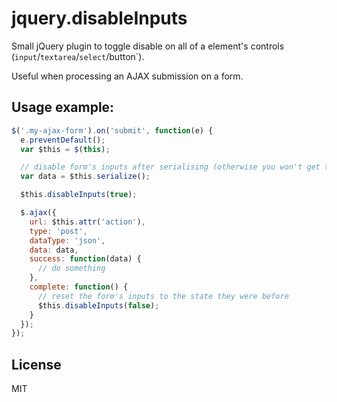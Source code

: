 # jquery.disableInputs


Small jQuery plugin to toggle disable on all of a element's controls (`input`/`textarea`/`select`/button`). 

Useful when processing an AJAX submission on a form.

## Usage example:

```js
$('.my-ajax-form').on('submit', function(e) {
  e.preventDefault();
  var $this = $(this);

  // disable form's inputs after serialising (otherwise you won't get the values)
  var data = $this.serialize();

  $this.disableInputs(true);

  $.ajax({
    url: $this.attr('action'),
    type: 'post',
    dataType: 'json',
    data: data,
    success: function(data) {
      // do something
    },
    complete: function() {
      // reset the form's inputs to the state they were before
      $this.disableInputs(false);
    }
  });
});
```

## License

MIT
